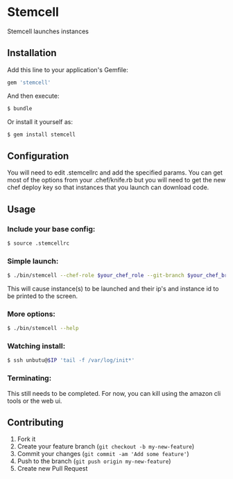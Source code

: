 # Stemcell

Stemcell launches instances

## Installation

Add this line to your application's Gemfile:

```bash
gem 'stemcell'
```

And then execute:

```bash
$ bundle
```

Or install it yourself as:

```bash
$ gem install stemcell
```

## Configuration

You will need to edit .stemcellrc and add the specified params. You
can get most of the options from your .chef/knife.rb but you will need
to get the new chef deploy key so that instances that you launch can
download code.

## Usage

### Include your base config:

```bash
$ source .stemcellrc
```

### Simple launch:

```bash
$ ./bin/stemcell --chef-role $your_chef_role --git-branch $your_chef_branch
```

This will cause instance(s) to be launched and their ip's and instance
id to be printed to the screen.

### More options:

```bash
$ ./bin/stemcell --help
```

### Watching install:

```bash
$ ssh unbutu@$IP 'tail -f /var/log/init*'
```

### Terminating:

This still needs to be completed. For now, you can kill using the
amazon cli tools or the web ui.

## Contributing

1. Fork it
2. Create your feature branch (`git checkout -b my-new-feature`)
3. Commit your changes (`git commit -am 'Add some feature'`)
4. Push to the branch (`git push origin my-new-feature`)
5. Create new Pull Request
 